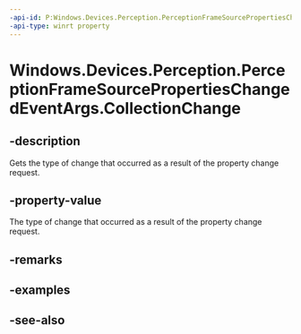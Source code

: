 ----api-id: P:Windows.Devices.Perception.PerceptionFrameSourcePropertiesChangedEventArgs.CollectionChange
-api-type: winrt property
---<!-- Property syntaxpublic Windows.Foundation.Collections.CollectionChange CollectionChange { get; }--># Windows.Devices.Perception.PerceptionFrameSourcePropertiesChangedEventArgs.CollectionChange## -descriptionGets the type of change that occurred as a result of the property change request.## -property-valueThe type of change that occurred as a result of the property change request.## -remarks## -examples## -see-also